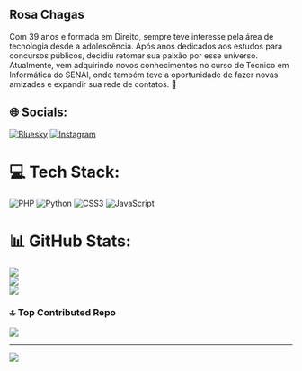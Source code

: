 ## Rosa Chagas 
Com 39 anos e formada em Direito, sempre teve interesse pela área de tecnologia desde a adolescência. Após anos dedicados aos estudos para concursos públicos, decidiu retomar sua paixão por esse universo. Atualmente, vem adquirindo novos conhecimentos no curso de Técnico em Informática do SENAI, onde também teve a oportunidade de fazer novas amizades e expandir sua rede de contatos. 👋

<!--
**RosaCL/RosaCL** is a ✨ _special_ ✨ repository because its `README.md` (this file) appears on your GitHub profile.

Here are some ideas to get you started:

- 🔭 Cursando Técnico em Informática do SENAI
- 🌱 Atualmente aprendendo PHP.
- 👯 Busco oportunidade na área de Front-end
- 🤔 I’m looking for help with ...
- 💬 Ask me about ...
- 📫 How to reach me: ...
- 😄 Pronouns: ...
- ⚡ Fun fact: ...
-->

## 🌐 Socials:
[![Bluesky](https://img.shields.io/badge/bluesky-0285FF?style=for-the-badge&logo=bluesky&logoColor=%23FFFFFF)](https://bsky.app/profile/https://bsky.app/profile/rosamrcl.bsky.social) [![Instagram](https://img.shields.io/badge/Instagram-%23E4405F.svg?logo=Instagram&logoColor=white)](https://instagram.com/https://www.instagram.com/rosachagasmrcl/) 

# 💻 Tech Stack:
![PHP](https://img.shields.io/badge/php-%23777BB4.svg?style=for-the-badge&logo=php&logoColor=white) ![Python](https://img.shields.io/badge/python-3670A0?style=for-the-badge&logo=python&logoColor=ffdd54) ![CSS3](https://img.shields.io/badge/css3-%231572B6.svg?style=for-the-badge&logo=css3&logoColor=white) ![JavaScript](https://img.shields.io/badge/javascript-%23323330.svg?style=for-the-badge&logo=javascript&logoColor=%23F7DF1E)
# 📊 GitHub Stats:
![](https://github-readme-stats.vercel.app/api?username=RosaCL&theme=dark&hide_border=false&include_all_commits=false&count_private=false)<br/>
![](https://nirzak-streak-stats.vercel.app/?user=RosaCL&theme=dark&hide_border=false)<br/>
![](https://github-readme-stats.vercel.app/api/top-langs/?username=RosaCL&theme=dark&hide_border=false&include_all_commits=false&count_private=false&layout=compact)

### 🔝 Top Contributed Repo
![](https://github-contributor-stats.vercel.app/api?username=RosaCL&limit=5&theme=dark&combine_all_yearly_contributions=true)

---
[![](https://visitcount.itsvg.in/api?id=RosaCL&icon=0&color=10)](https://visitcount.itsvg.in)

<!-- Proudly created with GPRM ( https://gprm.itsvg.in ) -->
